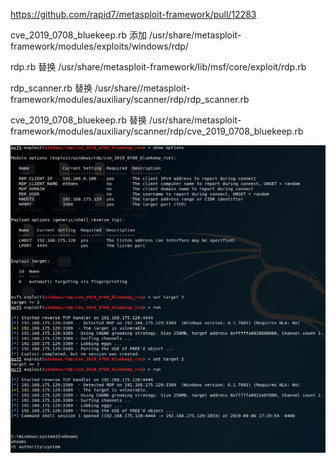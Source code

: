 https://github.com/rapid7/metasploit-framework/pull/12283


cve_2019_0708_bluekeep.rb 添加 /usr/share/metasploit-framework/modules/exploits/windows/rdp/

rdp.rb 替换 /usr/share/metasploit-framework/lib/msf/core/exploit/rdp.rb

rdp_scanner.rb 替换 /usr/share//metasploit-framework/modules/auxiliary/scanner/rdp/rdp_scanner.rb

cve_2019_0708_bluekeep.rb 替换 /usr/share/metasploit-framework/modules/auxiliary/scanner/rdp/cve_2019_0708_bluekeep.rb


![](./1.png)
